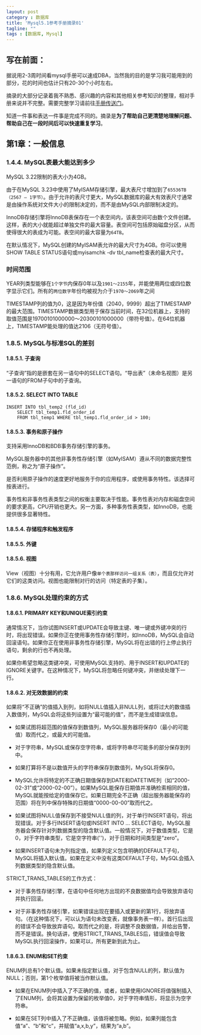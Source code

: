 ```yaml
---
layout: post
category : 数据库
title: 'Mysql5.1参考手册摘录01'
tagline: ""
tags : [数据库, Mysql]
---
```


## 写在前面：

据说用2-3周时间看mysql手册可以速成DBA，当然我的目的是学习我可能用到的部分，花的时间也估计只有20-30个小时左右。

摘录的大部分记录着我不熟悉、感兴趣的内容和其他相关参考知识的整理，相对手册来说并不完整。需要完整学习请前往[手册传送门](http://dev.mysql.com/doc/refman/5.1/zh/)。

知道一件事和表达一件事是完成不同的。摘录是**为了帮助自己更清楚地理解问题、帮助自己在一段时间后可以快速重复学习**。

## 第1章：一般信息

### 1.4.4. MySQL表最大能达到多少

MySQL 3.22限制的表大小为4GB。

由于在MySQL 3.23中使用了MyISAM存储引擎，最大表尺寸增加到了`65536TB（2567 – 1字节）`。由于允许的表尺寸更大，MySQL数据库的最大有效表尺寸通常是由操作系统对文件大小的限制决定的，而不是由MySQL内部限制决定的。

<!--break-->

InnoDB存储引擎将InnoDB表保存在一个表空间内，该表空间可由数个文件创建。这样，表的大小就能超过单独文件的最大容量。表空间可包括原始磁盘分区，从而使得很大的表成为可能。表空间的最大容量为`64TB`。

在默认情况下，MySQL创建的MyISAM表允许的最大尺寸为4GB。你可以使用SHOW TABLE STATUS语句或myisamchk -dv tbl_name检查表的最大尺寸。

### 时间范围

YEAR列类型能够在`1个字节`内保存0年以及`1901～2155`年，并能使用两位或四位数字显示它们。所有的`两位数字`年份均被视为介于`1970～2069`年之间

TIMESTAMP列的值为0，这是因为年份值（2040，9999）超出了TIMESTAMP的最大范围。TIMESTAMP数据类型用于保存当前时间，在32位机器上，支持的取值范围是19700101000000～20300101000000（带符号值）。在64位机器上，TIMESTAMP能处理的值达2106（无符号值）。

### 1.8.5. MySQL与标准SQL的差别

#### 1.8.5.1. 子查询

“子查询”指的是嵌套在另一语句中的SELECT语句。“导出表”（未命名视图）是另一语句的FROM子句中的子查询。

#### 1.8.5.2. SELECT INTO TABLE

	INSERT INTO tbl_temp2 (fld_id)
	    SELECT tbl_temp1.fld_order_id
	    FROM tbl_temp1 WHERE tbl_temp1.fld_order_id > 100;

#### 1.8.5.3. 事务和原子操作

支持采用InnoDB和BDB事务存储引擎的事务。

MySQL服务器中的其他非事务性存储引擎（如MyISAM）遵从不同的数据完整性范例，称之为“原子操作”。

是否利用原子操作的速度更好地服务于你的应用程序，或使用事务特性。该选择可按表进行。

事务性和非事务性表类型之间的权衡主要取决于性能。事务性表对内存和磁盘空间的要求更高，CPU开销也更大。另一方面，多种事务性表类型，如InnoDB，也能提供很多显著特性。

#### 1.8.5.4. 存储程序和触发程序

#### 1.8.5.5. 外键

#### 1.8.5.6. 视图

View（视图）十分有用，它允许用户像`单个表那样访问一组关系（表）`，而且仅允许对它们的这类访问。视图也能限制对行的访问（特定表的子集）。

### 1.8.6. MySQL处理约束的方式

#### 1.8.6.1. PRIMARY KEY和UNIQUE索引约束

通常情况下，当你试图INSERT或UPDATE会导致主键、唯一键或外键冲突的行时，将出现错误。如果你正在使用事务性存储引擎时，如InnoDB，MySQL会自动回滚语句。如果你正在使用非事务性存储引擎，MySQL将在出错的行上停止执行语句，剩余的行也不再处理。

如果你希望忽略这类键冲突，可使用MySQL支持的、用于INSERT和UPDATE的IGNORE关键字。在这种情况下，MySQL将忽略任何键冲突，并继续处理下一行。

#### 1.8.6.2. 对无效数据的约束

如果将“不正确”的值插入到列，如将NULL值插入非NULL列，或将过大的数值插入数值列，MySQL会将这些列设置为“最可能的值”，而不是生成错误信息。

- 如果试图将超范围的值保存到数值列，MySQL服务器将保存0（最小的可能值）取而代之，或最大的可能值。

- 对于字符串，MySQL或保存空字符串，或将字符串尽可能多的部分保存到列中。

- 如果打算将不是以数值开头的字符串保存到数值列，MySQL将保存0。

- MySQL允许将特定的不正确日期值保存到DATE和DATETIME列（如“2000-02-31”或“2000-02-00”）。如果MySQL能保存日期值并准确检索相同的值，MySQL就能按给定的值保存它。如果日期完全不正确（超出服务器能保存的范围）将在列中保存特殊的日期值“0000-00-00”取而代之。

- 如果试图将NULL值保存到不接受NULL值的列，对于单行INSERT语句，将出现错误。对于多行INSERT语句或INSERT INTO ... SELECT语句，MySQL服务器会保存针对列数据类型的隐含默认值。一般情况下，对于数值类型，它是0，对于字符串类型，它是空字符串('')，对于日期和时间类型是“zero”。

- 如果INSERT语句未为列指定值，如果列定义包含明确的DEFAULT子句，MySQL将插入默认值。如果在定义中没有这类DEFAULT子句，MySQL会插入列数据类型的隐含默认值。

STRICT_TRANS_TABLES的工作方式：

-  对于事务性存储引擎，在语句中任何地方出现的不良数据值均会导致放弃语句并执行回滚。

- 对于非事务性存储引擎，如果错误出现在要插入或更新的第1行，将放弃语句。（在这种情况下，可以认为语句未改变表，就像事务表一样）。首行后出现的错误不会导致放弃语句。取而代之的是，将调整不良数据值，并给出告警，而不是错误。换句话讲，使用STRICT_TRANS_TABLES后，错误值会导致MySQL执行回滚操作，如果可以，所有更新到此为止。

#### 1.8.6.3. ENUM和SET约束

ENUM列总有1个默认值。如果未指定默认值，对于包含NULL的列，默认值为NULL；否则，第1个枚举值将被当作默认值。

- 如果在ENUM列中插入了不正确的值，或者，如果使用IGNORE将值强制插入了ENUM列，会将其设置为保留的枚举值0，对于字符串情形，将显示为空字符串。

- 如果在SET列中插入了不正确值，该值将被忽略。例如，如果列能包含值“a”、“b”和“c”，并赋值“a,x,b,y”，结果为“a,b”。

